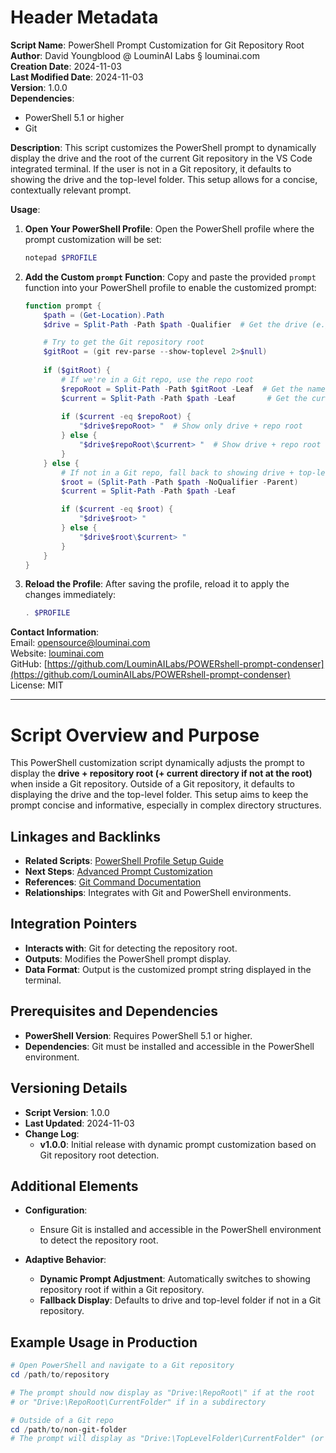 # Header Metadata
**Script Name**: PowerShell Prompt Customization for Git Repository Root  
**Author**: David Youngblood @ LouminAI Labs § louminai.com  
**Creation Date**: 2024-11-03  
**Last Modified Date**: 2024-11-03  
**Version**: 1.0.0  
**Dependencies**:
- PowerShell 5.1 or higher
- Git

**Description**: This script customizes the PowerShell prompt to dynamically display the drive and the root of the current Git repository in the VS Code integrated terminal. If the user is not in a Git repository, it defaults to showing the drive and the top-level folder. This setup allows for a concise, contextually relevant prompt.

**Usage**:

1. **Open Your PowerShell Profile**:
   Open the PowerShell profile where the prompt customization will be set:
   ```powershell
   notepad $PROFILE
   ```

2. **Add the Custom `prompt` Function**:
   Copy and paste the provided `prompt` function into your PowerShell profile to enable the customized prompt:
   
   ```powershell
   function prompt {
       $path = (Get-Location).Path
       $drive = Split-Path -Path $path -Qualifier  # Get the drive (e.g., C:\)

       # Try to get the Git repository root
       $gitRoot = (git rev-parse --show-toplevel 2>$null)
       
       if ($gitRoot) {
           # If we're in a Git repo, use the repo root
           $repoRoot = Split-Path -Path $gitRoot -Leaf  # Get the name of the repo root folder
           $current = Split-Path -Path $path -Leaf       # Get the current directory
           
           if ($current -eq $repoRoot) {
               "$drive$repoRoot> "  # Show only drive + repo root
           } else {
               "$drive$repoRoot\$current> "  # Show drive + repo root + current if not at root
           }
       } else {
           # If not in a Git repo, fall back to showing drive + top-level folder
           $root = (Split-Path -Path $path -NoQualifier -Parent)
           $current = Split-Path -Path $path -Leaf

           if ($current -eq $root) {
               "$drive$root> "
           } else {
               "$drive$root\$current> "
           }
       }
   }
   ```

4. **Reload the Profile**:
   After saving the profile, reload it to apply the changes immediately:
   ```powershell
   . $PROFILE
   ```

**Contact Information**:  
Email: opensource@louminai.com  
Website: [louminai.com](http://louminai.com)  
GitHub: [https://github.com/LouminAILabs/POWERshell-prompt-condenser](https://github.com/LouminAILabs/POWERshell-prompt-condenser)  
License: MIT

---

# Script Overview and Purpose

This PowerShell customization script dynamically adjusts the prompt to display the **drive + repository root (+ current directory if not at the root)** when inside a Git repository. Outside of a Git repository, it defaults to displaying the drive and the top-level folder. This setup aims to keep the prompt concise and informative, especially in complex directory structures.

## Linkages and Backlinks

- **Related Scripts**: [PowerShell Profile Setup Guide](./powershell_profile_setup.md)
- **Next Steps**: [Advanced Prompt Customization](./advanced_prompt_customization.md)
- **References**: [Git Command Documentation](https://git-scm.com/docs)
- **Relationships**: Integrates with Git and PowerShell environments.

## Integration Pointers

- **Interacts with**: Git for detecting the repository root.
- **Outputs**: Modifies the PowerShell prompt display.
- **Data Format**: Output is the customized prompt string displayed in the terminal.

## Prerequisites and Dependencies

- **PowerShell Version**: Requires PowerShell 5.1 or higher.
- **Dependencies**: Git must be installed and accessible in the PowerShell environment.

## Versioning Details

- **Script Version**: 1.0.0
- **Last Updated**: 2024-11-03
- **Change Log**:
  - **v1.0.0**: Initial release with dynamic prompt customization based on Git repository root detection.

## Additional Elements

- **Configuration**:
  - Ensure Git is installed and accessible in the PowerShell environment to detect the repository root.

- **Adaptive Behavior**:
  - **Dynamic Prompt Adjustment**: Automatically switches to showing repository root if within a Git repository.
  - **Fallback Display**: Defaults to drive and top-level folder if not in a Git repository.

## Example Usage in Production

```powershell
# Open PowerShell and navigate to a Git repository
cd /path/to/repository

# The prompt should now display as "Drive:\RepoRoot\" if at the root
# or "Drive:\RepoRoot\CurrentFolder" if in a subdirectory

# Outside of a Git repo
cd /path/to/non-git-folder
# The prompt will display as "Drive:\TopLevelFolder\CurrentFolder" (or just TopLevelFolder if at the root)
```
